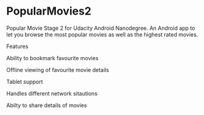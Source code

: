# PopularMovies2
Popular Movie Stage 2 for Udacity Android Nanodegree.
An Android app to let you browse the most popular movies as well as the highest rated movies.

Features

Ability to bookmark favourite movies 

Offline viewing of favourite movie details 
  
Tablet support 

Handles different network sitautions 

Abilty to share details of movies 
